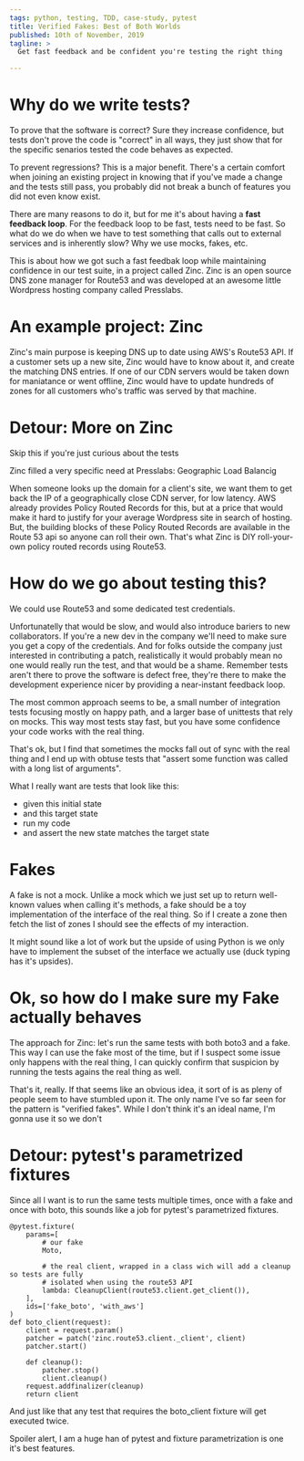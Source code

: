 ```yaml
---
tags: python, testing, TDD, case-study, pytest
title: Verified Fakes: Best of Both Worlds
published: 10th of November, 2019
tagline: >
  Get fast feedback and be confident you're testing the right thing 

---
```


# Why do we write tests?

To prove that the software is correct? Sure they increase confidence, but tests don't prove the code
is "correct" in all ways, they just show that for the specific senarios tested the code behaves as
expected.

To prevent regressions? This is a major benefit. There's a certain comfort when joining an existing
project in knowing that if you've made a change and the tests still pass, you probably did not break
a bunch of features you did not even know exist.

There are many reasons to do it, but for me it's about having a **fast feedback loop**. For
the feedback loop to be fast, tests need to be fast. So what do we do when we have to test
something that calls out to external services and is inherently slow?  Why we use mocks,
fakes, etc.

This is about how we got such a fast feedbak loop while maintaining confidence in our test
suite, in a project called Zinc. Zinc is an open source DNS zone manager for Route53 and was
developed at an awesome little Wordpress hosting company called Presslabs.

# An example project: Zinc

Zinc's main purpose is keeping DNS up to date using AWS's Route53 API. If a customer sets up
a new site, Zinc would have to know about it, and create the matching DNS entries. If one
of our CDN servers would be taken down for maniatance or went offline, Zinc would have to
update hundreds of zones for all customers who's traffic was served by that machine.

# Detour: More on Zinc

Skip this if you're just curious about the tests

Zinc filled a very specific need at Presslabs: Geographic Load Balancig

When someone looks up the domain for a client's site, we want them to get back the IP of a
geographically close CDN server, for low latency. AWS already provides Policy Routed Records for
this, but at a price that would make it hard to justify for your average Wordpress site in search of
hosting. But, the building blocks of these Policy Routed Records are available in the Route 53 api
so anyone can roll their own. That's what Zinc is DIY roll-your-own policy routed records using
Route53.

# How do we go about testing this?

We could use Route53 and some dedicated test credentials.

Unfortunatelly that would be slow, and would also introduce bariers to new collaborators. If you're
a new dev in the company we'll need to make sure you get a copy of the credentials. And for folks
outside the company just interested in contributing a patch, realistically it would probably mean no
one would really run the test, and that would be a shame. Remember tests aren't there to prove the
software is defect free, they're there to make the development experience nicer by providing a
near-instant feedback loop.

The most common approach seems to be, a small number of integration tests focusing mostly
on happy path, and a larger base of unittests that rely on mocks. This way most tests stay
fast, but you have some confidence your code works with the real thing.

That's ok, but I find that sometimes the mocks fall out of sync with the real thing and I
end up with obtuse tests that "assert some function was called with a long list of
arguments". 

What I really want are tests that look like this:

 * given this initial state
 * and this target state
 * run my code
 * and assert the new state matches the target state

# Fakes

A fake is not a mock. Unlike a mock which we just set up to return well-known values when calling
it's methods, a fake should be a toy implementation of the interface of the real thing. So if I
create a zone then fetch the list of zones I should see the effects of my interaction.

It might sound like a lot of work but the upside of using Python is we only have to implement the
subset of the interface we actually use (duck typing has it's upsides).

# Ok, so how do I make sure my Fake actually behaves

The approach for Zinc: let's run the same tests with both boto3 and a fake. This way I can use
the fake most of the time, but if I suspect some issue only happens with the real thing, I
can quickly confirm that suspicion by running the tests agains the real thing as well.

That's it, really. If that seems like an obvious idea, it sort of is as pleny of people seem to have
stumbled upon it. The only name I've so far seen for the pattern is "verified fakes". While I don't
think it's an ideal name, I'm gonna use it so we don't 

# Detour: pytest's parametrized fixtures

Since all I want is to run the same tests multiple times, once with a fake and once with
boto, this sounds like a job for pytest's parametrized fixtures.

```
@pytest.fixture(
    params=[
        # our fake
        Moto,

        # the real client, wrapped in a class wich will add a cleanup so tests are fully
        # isolated when using the route53 API
        lambda: CleanupClient(route53.client.get_client()),
    ],
    ids=['fake_boto', 'with_aws']
)
def boto_client(request):
    client = request.param()
    patcher = patch('zinc.route53.client._client', client)
    patcher.start()

    def cleanup():
        patcher.stop()
        client.cleanup()
    request.addfinalizer(cleanup)
    return client

```

And just like that any test that requires the boto_client fixture will get executed twice. 

Spoiler alert, I am a huge han of pytest and fixture parametrization is one it's best features.
